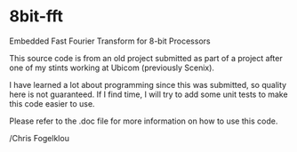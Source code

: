 # 8bit-fft
Embedded Fast Fourier Transform for 8-bit Processors

This source code is from an old project submitted as part of a project after
one of my stints working at Ubicom (previously Scenix).

I have learned a lot about programming since this was submitted, so quality
here is not guaranteed.  If I find time, I will try to add some unit tests
to make this code easier to use.

Please refer to the .doc file for more information on how to use this code.

/Chris Fogelklou
